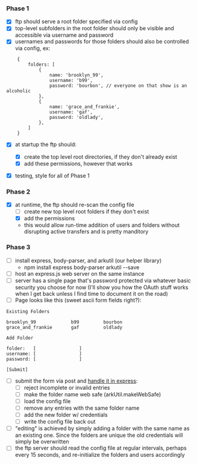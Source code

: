 ### Phase 1

- [x] ftp should serve a root folder specified via config
- [x] top-level subfolders in the root folder should only be visible and accessible via username and password
- [x] usernames and passwords for those folders should also be controlled via config, ex:

```
	{
		folders: [
			{
				name: 'brooklyn_99',
				username: 'b99',
				password: 'bourbon', // everyone on that show is an alcoholic
			},
			{
				name: 'grace_and_frankie',
				username: 'gaf',
				password: 'oldlady',
			},
		]
	}
```

- [x] at startup the ftp should:
	- [x] create the top level root directories, if they don't already exist
	- [x] add these permissions, however that works
- [x] testing, style for all of Phase 1


### Phase 2

- [x] at runtime, the ftp should re-scan the config file
	- [ ] create new top level root folders if they don't exist
	- [x] add the permissions
	- this would allow run-time addition of users and folders without disrupting active transfers and is pretty manditory

### Phase 3

- [ ] install express, body-parser, and arkutil (our helper library)
	- npm install express body-parser arkutil --save
- [ ] host an express.js web server on the same instance
- [ ] server has a single page that's password protected via whatever basic security you choose for now (I'll show you how the OAuth stuff works when I get back unless I find time to document it on the road)
- [ ] Page looks like this (sweet ascii form fields right?):

```
Existing Folders

brooklyn_99				b99			bourbon
grace_and_frankie		gaf			oldlady

Add Folder

folder:   [                ]
username: [                ]
password: [                ]

[Submit]
```

- [ ] submit the form via post and <a href="http://code.runnable.com/U0sU598vXio2uD-1/example-reading-form-input-with-express-4-0-and-body-parser-for-node-js">handle it in express</a>:
	- [ ] reject incomplete or invalid entries
	- [ ] make the folder name web safe (arkUtil.makeWebSafe)
	- [ ] load the config file
	- [ ] remove any entries with the same folder name
	- [ ] add the new folder w/ credentials
	- [ ] write the config file back out
- [ ] "editing" is achieved by simply adding a folder with the same name as an existing one.  Since the folders are unique the old credentials will simply be overwritten
- [ ] the ftp server should read the config file at regular intervals, perhaps every 15 seconds, and re-initialize the folders and users accordingly
